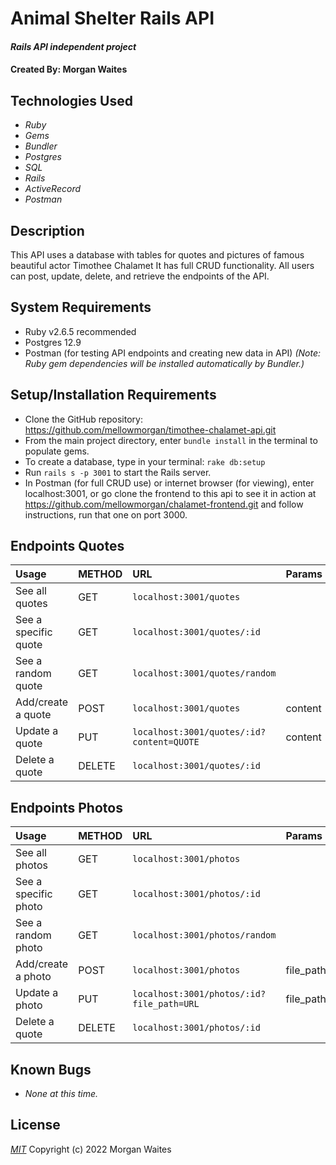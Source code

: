 # Animal Shelter Rails API

#### _Rails API independent project_

#### Created By: Morgan Waites

## Technologies Used

* _Ruby_
* _Gems_
* _Bundler_
* _Postgres_
* _SQL_
* _Rails_
* _ActiveRecord_
* _Postman_

## Description

This API uses a database with tables for quotes and pictures of famous beautiful actor Timothee Chalamet It has full CRUD functionality. All users can post, update, delete, and retrieve the endpoints of the API.

## System Requirements

* Ruby v2.6.5 recommended
* Postgres 12.9  
* Postman (for testing API endpoints and creating new data in API)
_(Note: Ruby gem dependencies will be installed automatically by Bundler.)_

## Setup/Installation Requirements

* Clone the GitHub repository: https://github.com/mellowmorgan/timothee-chalamet-api.git 
* From the main project directory, enter `bundle install` in the terminal to populate gems.
* To create a database, type in your terminal: 
      `rake db:setup`
* Run `rails s -p 3001` to start the Rails server. 
* In Postman (for full CRUD use) or internet browser (for viewing), enter localhost:3001, or go clone the frontend to this api to see it in action at https://github.com/mellowmorgan/chalamet-frontend.git and follow instructions, run that one on port 3000.

## Endpoints Quotes

|Usage | METHOD       | URL       | Params |
| :--------|:------------| :---------| :------|
|See all quotes | GET    | `localhost:3001/quotes` | |
|See a specific quote| GET    | `localhost:3001/quotes/:id` | |
|See a random quote | GET    | `localhost:3001/quotes/random` | |
|Add/create a quote | POST    | `localhost:3001/quotes` | content |
|Update a quote | PUT    | `localhost:3001/quotes/:id?content=QUOTE` | content |
|Delete a quote | DELETE    |`localhost:3001/quotes/:id`| |  

## Endpoints Photos

|Usage | METHOD       | URL       | Params |
| :--------|:------------| :---------| :------|
|See all photos | GET    | `localhost:3001/photos` | |
|See a specific photo| GET    | `localhost:3001/photos/:id` | |
|See a random photo | GET    | `localhost:3001/photos/random` | |
|Add/create a photo | POST    | `localhost:3001/photos` | file_path |
|Update a photo | PUT    | `localhost:3001/photos/:id?file_path=URL` | file_path |
|Delete a quote | DELETE    |`localhost:3001/photos/:id`| | 

## Known Bugs

* _None at this time._

## License

_[MIT](https://opensource.org/licenses/MIT)_
Copyright (c) 2022 Morgan Waites